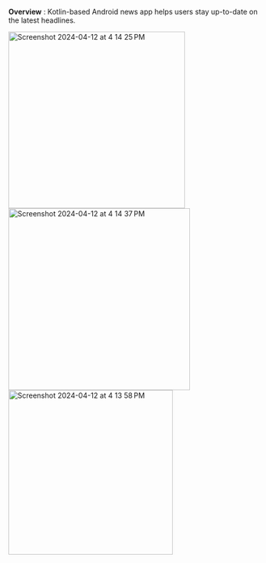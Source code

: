 **Overview** :
Kotlin-based Android news app helps users stay up-to-date on the latest headlines.


<img width="349" alt="Screenshot 2024-04-12 at 4 14 25 PM" src="https://github.com/kaustubhbhagwat/NewsInShort/assets/10204718/5fdcbf6e-27d5-4698-a67c-3e77a63a146f">
<img width="359" alt="Screenshot 2024-04-12 at 4 14 37 PM" src="https://github.com/kaustubhbhagwat/NewsInShort/assets/10204718/582c033b-1bdb-4354-9e07-c0c9fc54ad34">
<img width="325" alt="Screenshot 2024-04-12 at 4 13 58 PM" src="https://github.com/kaustubhbhagwat/NewsInShort/assets/10204718/0e7ee71c-c8af-4386-8c49-653e1d506146">
